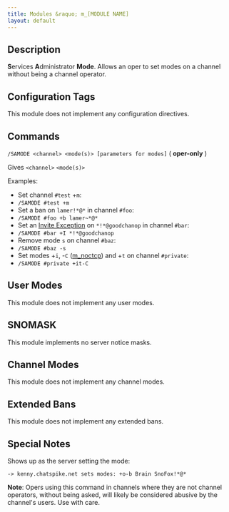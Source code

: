 ```yaml
---
title: Modules &raquo; m_[MODULE NAME]
layout: default
---
```


## Description

**S**ervices **A**dministrator **Mode**. Allows an oper to set modes on a channel without being a channel operator.

## Configuration Tags

This module does not implement any configuration directives.

## Commands

`/SAMODE <channel> <mode(s)> [parameters for modes]` ( **oper-only** )

Gives `<channel>` `<mode(s)>`

Examples:

* Set channel `#test` +`m`:
 * `/SAMODE #test +m`
* Set a ban on `lamer!*@*` in channel `#foo`:
 * `/SAMODE #foo +b lamer~*@*`
* Set an [Invite Exception](inviteexception.md) on `*!*@goodchanop` in channel `#bar`:
 * `/SAMODE #bar +I *!*@goodchanop`
* Remove mode `s` on channel `#baz`:
 * `/SAMODE #baz -s`
* Set modes +`i`, -`C` ([m_noctcp](noctcp.md)) and +`t` on channel `#private`:
 * `/SAMODE #private +it-C`


## User Modes

This module does not implement any user modes.

## SNOMASK

This module implements no server notice masks.

## Channel Modes

This module does not implement any channel modes.

## Extended Bans

This module does not implement any extended bans.

## Special Notes

Shows up as the server setting the mode:

`-> kenny.chatspike.net sets modes: +o-b Brain SnoFox!*@*`

**Note**: Opers using this command in channels where they are not channel operators, without being asked, will likely
be considered abusive by the channel's users. Use with care.
